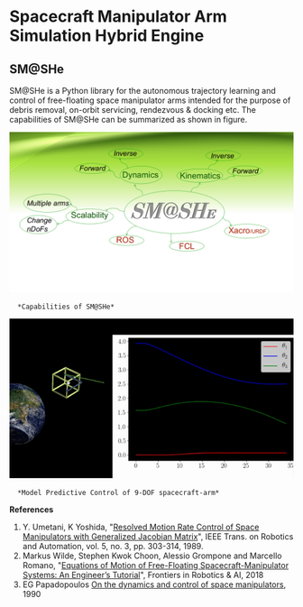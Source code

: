 # Spacecraft Manipulator Arm Simulation Hybrid Engine 
## SM@SHe

SM@SHe is a Python library for the autonomous trajectory learning and control of free-floating space manipulator arms intended for the purpose of debris removal, on-orbit servicing, rendezvous & docking etc. 
The capabilities of SM@SHe can be summarized as shown in figure.
<!-- ![Simulation capabilities of SM@SHe](SMASHe_capab.png)
*Capabilities of SM@SHe* -->
<img src="SMASHe_capab.png" alt="dominating_sets_example2"/>
      
      *Capabilities of SM@SHe*

![Model Predictive Control for path tracking](smashe.gif)
      
      *Model Predictive Control of 9-DOF spacecraft-arm*

**References**
1.  Y. Umetani, K Yoshida, "[Resolved Motion Rate Control of Space Manipulators with Generalized Jacobian Matrix](https://www.researchgate.net/profile/Kazuya_Yoshida3/publication/3298017_Resolved_Motion_Rate_Control_of_Space_Manipulators_with_Generalized_Jacobian_Matrix/links/564f714d08ae1ef9296e9ea8/Resolved-Motion-Rate-Control-of-Space-Manipulators-with-Generalized-Jacobian-Matrix.pdf)", IEEE Trans. on Robotics and Automation, vol. 5, no. 3, pp. 303-314, 1989.
2. Markus Wilde, Stephen Kwok Choon, Alessio Grompone and Marcello Romano, "[Equations of Motion of Free-Floating Spacecraft-Manipulator Systems: An Engineer’s Tutorial](https://www.frontiersin.org/articles/10.3389/frobt.2018.00041/full)", Frontiers in Robotics & AI, 2018
3. EG Papadopoulos [On the dynamics and control of space manipulators](https://scholar.google.com/scholar?hl=en&as_sdt=0%2C5&q=on+the+dynamics+and+control+of+space+manipulators&btnG=), 1990

